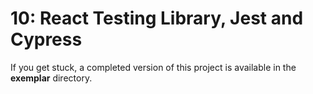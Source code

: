 # 10: React Testing Library, Jest and Cypress

If you get stuck, a completed version of this project is available in the **exemplar** directory.